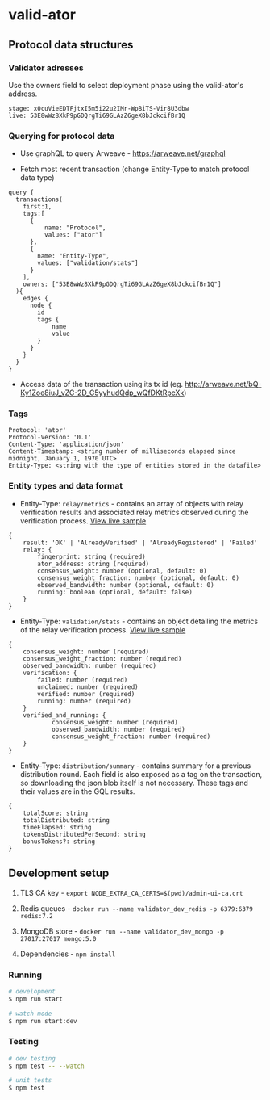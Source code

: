 # valid-ator

## Protocol data structures

### Validator adresses
Use the owners field to select deployment phase using the valid-ator's address.
```
stage: x0cuVieEDTFjtxI5m5i22u2IMr-WpBiTS-Vir8U3dbw
live: 53E8wWz8XkP9pGDQrgTi69GLAzZ6geX8bJckcifBr1Q
```

### Querying for protocol data

- Use graphQL to query Arweave - https://arweave.net/graphql

- Fetch most recent transaction (change Entity-Type to match protocol data type)
```
query {
  transactions(
    first:1,
    tags:[
      {
          name: "Protocol",
          values: ["ator"]
      },
      {
        name: "Entity-Type",
        values: ["validation/stats"]
      }
    ],
    owners: ["53E8wWz8XkP9pGDQrgTi69GLAzZ6geX8bJckcifBr1Q"]
  ){
    edges {
      node {
        id
        tags {
            name
            value
        }
      }
    }
  }
}
```

- Access data of the transaction using its tx id (eg. http://arweave.net/bQ-Ky1Zoe8iuJ_vZC-2D_C5yyhudQdp_wQfDKtRpcXk)

### Tags
```
Protocol: 'ator'
Protocol-Version: '0.1'
Content-Type: 'application/json'
Content-Timestamp: <string number of milliseconds elapsed since midnight, January 1, 1970 UTC>
Entity-Type: <string with the type of entities stored in the datafile>
```

### Entity types and data format

* Entity-Type: `relay/metrics` - contains an array of objects with relay verification results and associated relay metrics observed during the verification process. [View live sample](http://arweave.net/bKdUd6vonjrZS4-FUGMPr5ecOeF405pR2DdO_at1D9I)

```
{
    result: 'OK' | 'AlreadyVerified' | 'AlreadyRegistered' | 'Failed'
    relay: {
        fingerprint: string (required)
        ator_address: string (required)
        consensus_weight: number (optional, default: 0)
        consensus_weight_fraction: number (optional, default: 0)
        observed_bandwidth: number (optional, default: 0)
        running: boolean (optional, default: false)
    }
}
```

* Entity-Type: `validation/stats` - contains an object detailing the metrics of the relay verification process.  [View live sample](http://arweave.net/AHtmz9nOA1L8QSdBf_miBN9CzwbbNPi-YyE9V1d2U9c)

```
{
    consensus_weight: number (required)
    consensus_weight_fraction: number (required)
    observed_bandwidth: number (required)
    verification: {
        failed: number (required)
        unclaimed: number (required)
        verified: number (required)
        running: number (required)
    }
    verified_and_running: {
            consensus_weight: number (required)
            observed_bandwidth: number (required)
            consensus_weight_fraction: number (required)
    }
}
```

* Entity-Type: `distribution/summary` - contains summary for a previous distribution round.  Each field is also exposed as a tag on the transaction, so downloading the json blob itself is not necessary.  These tags and their values are in the GQL results.
```
{
    totalScore: string
    totalDistributed: string
    timeElapsed: string
    tokensDistributedPerSecond: string
    bonusTokens?: string
}
```


## Development setup

1. TLS CA key - `export NODE_EXTRA_CA_CERTS=$(pwd)/admin-ui-ca.crt`

2. Redis queues - `docker run --name validator_dev_redis -p 6379:6379 redis:7.2`

3. MongoDB store - `docker run --name validator_dev_mongo -p 27017:27017 mongo:5.0`

4. Dependencies - `npm install`

### Running 

```bash
# development
$ npm run start

# watch mode
$ npm run start:dev
```

### Testing

```bash
# dev testing
$ npm test -- --watch

# unit tests
$ npm test
```
